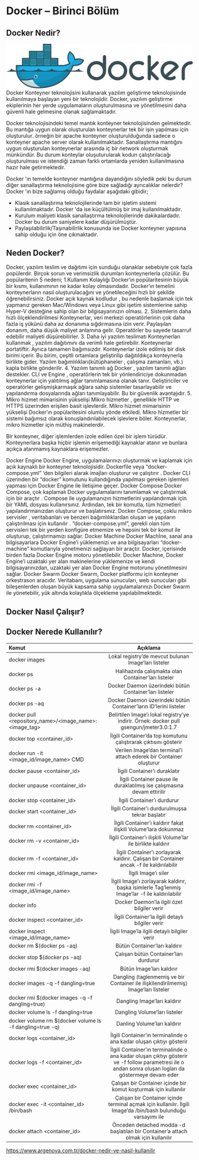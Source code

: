 # Docker – Birinci Bölüm

## Docker Nedir?

![image](https://github.com/mrtyildiz/Blog-Post/blob/main/Docker/img/Docker_logo.svg.png)
Docker Konteyner teknolojisini kullanarak yazılım geliştirme teknolojisinde kullanılmaya başlayan yeni bir teknolojidir.
Docker, yazılım geliştirme ekiplerinin her yerde uygulamaların oluşturulmasına ve yönetilmesini daha güvenli hale gelmesine olanak sağlamaktadır.

Docker teknolojisindeki temel mantık konteyner teknolojisinden gelmektedir. Bu mantığa uygun olarak oluşturulan konteynerlar tek bir işin yapılması için oluşturulur.
örneğin bir apache konteyner oluşturulduğunda sadece o konteyner apache server olarak kullanılmaktadır.
Sanallaştırma mantığını uygun oluşturulan konteynerlar arasında iç bir network oluşturmak münkündür.
Bu durum konteylar oluşuturularak kodun çalıştırılacağı oluşturulması ve istendiği zaman farklı ortamlarda yeniden kullanılmasına hazır hale getirmektedir.

Docker 'ın temelde konteyner mantığına dayandığını söyledik peki bu durum diğer sanallaştırma teknolojisine göre bize sağladığı ayrıcalıklar nelerdir?
Docker 'ın bize sağlamış olduğu faydalar aşağıdaki gibidir;
 * Klasik sanallaştırma teknolojilerinde tam bir işletim sistemi kullanılmaktadır. Docker 'da ise küçültülmüş bir imaj kullanılmaktadır.
 * Kurulum maliyeti klasik sanallaştırma teknolojilerinde dakikalardadır. Docker bu durum saniyelere kadar düşürülmüştür.
 * Paylaşılabilirlik/Taşınabilirlik konusunda ise Docker konteyner yapısına sahip olduğu için öne çıkmaktadır.


## Neden Docker?
Docker, yazılım teslim ve dağıtımı için sunduğu olanaklar sebebiyle çok fazla popülerdir. Birçok sorun ve verimsizlik durumları konteynerlerla çözülür.
Bu popülaritenin 5 nedeni;
1.Kullanım Kolaylığı
Docker’ın popülaritesinin büyük bir kısmı, kullanımının ne kadar kolay olmasındadır. Docker’ın temelini konteynerların nasıl oluşturulacağını ve yönetileceğini hızlı bir şekilde öğrenebilirsiniz. Docker açık kaynak kodludur , bu nedenle başlamak için tek yapmanız gereken Mac/Windows veya Linux gibi işetim sistemlerine sahip Hyper-V desteğine sahip olan bir bilgisayarınızın olması.
2. Sistemlerin daha hızlı ölçeklendirilmesi
Konteynerlar, veri merkezi operatörlerinin çok daha fazla iş yükünü daha az donanıma sığdırmasına izin verir. Paylaşılan donanım, daha düşük maliyet anlamına gelir. Operatörler bu sayede tasarruf edebilir maliyeti düşürebilirler.
3. Daha iyi yazılım teslimatı
Konteynerları kullanmak , yazılım dağıtımını da verimli hale getirebilir. Konteynerlar portatiftir. Ayrıca tamamen bağımsızdır. Konteynerlar izole edilmiş bir disk birimi içerir. Bu birim, çeşitli ortamlara geliştirilip dağıtıldıkça konteynerla birlikte gider. Yazılım bağımlılıkları(kütüphaneler , çalışma zamanları, vb.) kapla birlikte
gönderilir.
4. Yazılım tanımlı ağ
Docker , yazılım tanımlı ağları destekler. CLI ve Engine , operatörlerin tek bir yönlendiriciye dokunmadan konteynerlar için yalıtılmış ağlar tanımlamasına olanak tanır. Geliştiriciler ve operatörler gelişmişkarmaşık ağlara sahip sistemler tasarlayabilir ve yapılandırma dosyalarında ağları tanımlayabilir. Bu bir güvenlik avantajıdır.
5. Mikro hizmet mimarisinin yükselişi
Mikro hizmetler , genellikle HTTP ve HTTPS üzerinden erişilen basit işlevlerdir. Mikro hizmet mimarisinin yükselişi Docker’ın popülaritesini olumlu yönde etkiledi. Mikro hizmetler bir sistemi bağımsız olarak konuşlandırılabilecek işlevlere böler. Konteynerlar, mikro hizmetler için müthiş makinelerdir.
 
Bir konteyner, diğer işlemlerden izole edilen özel bir işlem türüdür. Konteynerlara başka hiçbir işlemin erişemediği kaynaklar atanır ve bunlara açıkça atanmamış kaynaklara erişemezler.

Docker Engine
Docker Engine, uygulamalarınızı oluşturmak ve kaplamak için açık kaynaklı bir konteyner teknolojisidir. Dockerfile veya “docker-compose.yml” ‘den bilgileri alarak imajları oluşturur ve çalıştırır . Docker CLI üzerinden bir “docker” komutunu kullandığında yapılması gereken işlemleri yapması için Docker Engine ile iletişime geçer.
Docker Compose
Docker Compose, çok kaplamalı Docker uygulamalarını tanımlamak ve çalıştırmak için bir araçtır . Compose ile uygulamanızın hizmetlerini yapılandırmak için bir YAML dosyası kullanırsınız. Ardından, tek bir komutla, tüm hizmetleri yapılandırmanızdan oluşturur ve başlatırsınız. Docker Compose, çoklu mikro servisler , veritabanları ve benzeri bağımlılıklardan oluşan ve yapıların çalıştırılması için kullanılır . “docker-compose.yml”, gerekli olan tüm servisleri tek bir yerden konfigüre etmemize ve hepsini tek bir komut ile oluşturup, çalıştırmamızı sağlar.
Docker Machine
Docker Machİne, sanal ana bilgisayarlara Docker Engine’i yüklemenizi ve ana bilgisayarları “docker-machine” komutlarıyla yönetmenizi sağlayan bir araçtır. Docker, içerisinde birden fazla Docker Engine motoru yönetilebilir. Docker Machine, Docker Engine’i uzaktaki yer alan makinelerine yüklemenize ve kendi bilgisayarınızdan, uzaktaki yer alan Docker Engine motorunu yönetilmesini sağlar.
Docker Swarm
Docker Swarm, Docker platformu için konteyner orkestrason aracıdır. Veritabanı, uygulama sunucuları, web sunucuları gibi bileşenlerden oluşan büyük kapsama sahip uygulamalarınızı Docker Swarm ile yönetebilir, yük altında kolaylıkla ölçekleme yapılabilmektedir.

## Docker Nasıl Çalışır?
## Docker Nerede Kullanılır?

| 	 Komut       | Açıklama     |
| :------------- | :----------: |
|  docker images | Lokal registry’de mevcut bulunan Image’ları listeler  |
| docker ps	     | Halihazırda çalışmakta olan Container’ları listeler |
|docker ps -a|Docker Daemon üzerindeki bütün Container’ları listeler|
|docker ps -aq|Docker Daemon üzerindeki bütün Container’ların ID’lerini listeler|
|docker pull <repository_name>/<image_name>:<image_tag>|Belirtilen Image’ı lokal registry’ye indirir. Örnek: docker pull gsengun/jmeter3.0:1.7|
|docker top <container_id>|İlgili Container’da top komutunu çalıştırarak çıktısını gösterir|
|docker run -it <image_id/image_name> CMD|Verilen Image’dan terminal’i attach ederek bir Container oluşturur|
|docker pause <container_id>|İlgili Container’ı duraklatır|
|docker unpause <container_id>|İlgili Container pause ile duraklatılmış ise çalışmasına devam ettirilir|
|docker stop <container_id>|İlgili Container’ı durdurur|
|docker start <container_id>|İlgili Container’ı durdurulmuşsa tekrar başlatır|
|docker rm <container_id>|İlgili Container’ı kaldırır fakat ilişkili Volume’lara dokunmaz|
|docker rm -v <container_id>|İlgili Container’ı ilişkili Volume’lar ile birlikte kaldırır|
|docker rm -f <container_id>|İlgili Container’ı zorlayarak kaldırır. Çalışan bir Container ancak -f ile kaldırılabilir|
|docker rmi <image_id/image_name>|İlgili Image’ı siler|
|docker rmi -f <image_id/image_name>|İlgili Image’ı zorlayarak kaldırır, başka isimlerle Tag’lenmiş Image’lar -f ile kaldırılabilir|
|docker info|Docker Daemon’la ilgili özet bilgiler verir|
|docker inspect <container_id>|İlgili Container’la ilgili detaylı bilgiler verir|
|docker inspect <image_id/image_name>|İlgili Image’la ilgili detaylı bilgiler verir|
|docker rm $(docker ps -aq)|Bütün Container’ları kaldırır|
|docker stop $(docker ps -aq)|	Çalışan bütün Container’ları durdurur|
|docker rmi $(docker images -aq)|	Bütün Image’ları kaldırır|
|docker images -q -f dangling=true|Dangling (taglenmemiş ve bir Container ile ilişkilendirilmemiş) Image’ları listeler|
|docker rmi $(docker images -q -f dangling=true)|Dangling Image’ları kaldırır|
|docker volume ls -f dangling=true|Dangling Volume’ları listeler|
|docker volume rm $(docker volume ls -f dangling=true -q)|Danling Volume’ları kaldırır|
|docker logs <container_id>|İlgili Container’ın terminalinde o ana kadar oluşan çıktıyı gösterir|
|docker logs -f <container_id>|	İlgili Container’ın terminalinde o ana kadar oluşan çıktıyı gösterir ve -f follow parametresi ile o andan sonra oluşan logları da göstermeye devam eder|
|docker exec <container_id> <command>|Çalışan bir Container içinde bir komut koşturmak için kullanılır|
|docker exec -it <container_id> /bin/bash|Çalışan bir Container içinde terminal açmak için kullanılır. İlgili Image’da /bin/bash bulunduğu varsayımı ile|
|docker attach <container_id>|Önceden detached modda -d başlatılan bir Container’a attach olmak için kullanılır|

https://www.argenova.com.tr/docker-nedir-ve-nasil-kullanilir
